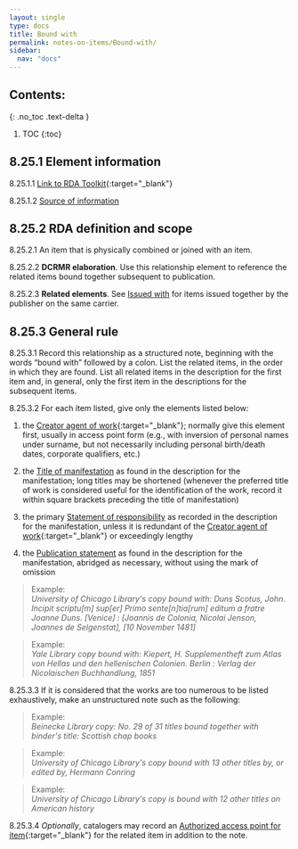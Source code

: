 ```yaml
---
layout: single
type: docs
title: Bound with
permalink: notes-on-items/Bound-with/
sidebar:
  nav: "docs"
---
```


## Contents:
{: .no_toc .text-delta }

1. TOC
{:toc}

## 8.25.1 Element information

<a name="8.25.1.1">8.25.1.1</a> [Link to RDA Toolkit](https://beta.rdatoolkit.org/Content?externalId=en-US_ala-8d40285a-4a24-3b4f-9792-681d99d9a8bc){:target="_blank"}

<a name="8.25.1.2">8.25.1.2</a> [Source of information](/DCRMR/notes-on-items/)

## 8.25.2 RDA definition and scope

<a name="8.25.2.1">8.25.2.1</a> An item that is physically combined or joined with an item.

<a name="8.25.2.2">8.25.2.2</a> **DCRMR elaboration**. Use this relationship element to reference the related items bound together subsequent to publication. 

<a name="8.25.2.3">8.25.2.3</a> **Related elements**. See [Issued with](/DCRMR/other-notes/Issued-with/) for items issued together by the publisher on the same carrier.

## 8.25.3 General rule

<a name="8.25.3.1">8.25.3.1</a> Record this relationship as a structured note, beginning with the words “bound with” followed by a colon. List the related items, in the order in which they are found. List all related items in the description for the first item and, in general, only the first item in the descriptions for the subsequent items. 

<a name="8.25.3.2">8.25.3.2</a> For each item listed, give only the elements listed below:

1. the [Creator agent of work](https://beta.rdatoolkit.org/Content/Index?externalId=en-US_ala-6277a869-961d-379f-8ae8-7ec159052a26){:target="_blank"}; normally give this element first, usually in access point form (e.g., with inversion of personal names under surname, but not necessarily including personal birth/death dates, corporate qualifiers, etc.)

2. the [Title of manifestation](/DCRMR/title/Title-of-manifestation/) as found in the description for the manifestation; long titles may be shortened (whenever the preferred title of work is considered useful for the identification of the work, record it within square brackets preceding the title of manifestation)

3. the primary [Statement of responsibility](/DCRMR/sor/Statement-of-responsibility/) as recorded in the description for the manifestation, unless it is redundant of the [Creator agent of work](https://beta.rdatoolkit.org/Content/Index?externalId=en-US_ala-6277a869-961d-379f-8ae8-7ec159052a26){:target="_blank"} or exceedingly lengthy

4. the [Publication statement](/DCRMR/ppdm/Publication-statement/) as found in the description for the manifestation, abridged as necessary, without using the mark of omission

>Example:  
> <CITE>University of Chicago Library's copy bound with: Duns Scotus, John. Incipit scriptu[m] sup[er] Primo sente[n]tia[rum] editum a fratre Joanne Duns. [Venice] : [Joannis de Colonia, Nicolai Jenson, Joannes de Selgenstat], [10 November 1481]</CITE>

>Example:  
> <CITE>Yale Library copy bound with: Kiepert, H. Supplementheft zum Atlas von Hellas und den hellenischen Colonien. Berlin : Verlag der Nicolaischen Buchhandlung, 1851</CITE>

<a name="8.25.3.3">8.25.3.3</a> If it is considered that the works are too numerous to be listed exhaustively, make an unstructured note such as the following:

>Example:  
><CITE>Beinecke Library copy: No. 29 of 31 titles bound together with binder's title: Scottish chap books</CITE>

>Example:  
><CITE>University of Chicago Library's copy bound with 13 other titles by, or edited by, Hermann Conring</CITE>

>Example:  
><CITE>University of Chicago Library's copy is bound with 12 other titles on American history</CITE>

<a name="8.25.3.4">8.25.3.4</a> *Optionally*, catalogers may record an [Authorized access point for item](https://beta.rdatoolkit.org/Content/Index?externalId=en-US_ala-f3a6ddd4-9a32-3185-bdf8-b767e44489a2){:target="_blank"} for the related item in addition to the note.